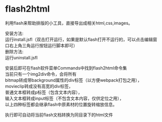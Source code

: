 flash2html
============

利用flash来帮助排版的小工具，直接导出成相关html,css,images。  

安装方法:  
  运行install.jsfl（双击打开运行，如果是默认flash打开不运行的，可以点击编辑窗口右上角三角运行按钮运行脚本即可）  
删除方法:  
  运行uninstall.jsfl  

安装后即可在flash软件菜单Commands中找到flash2html命令集  
当前只有一个img2div命令，会将所有  
bitmap转成带background属性的div标签（以方便webpack打包之用），  
movieclip转成没有高宽的div标签，  
普通文本框转成p标签（包含文本内容），  
输入文本框转成input标签（不包含文本内容，仅供定位之用），  
以上四种标签都会继承flash中原素材的位置旋转缩放信息。  

执行即可自动将当前flash文档转换为同目录下的html文件  


